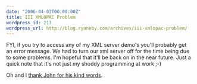 ```yaml
---
date: "2006-04-03T00:00:00Z"
title: III XMLOPAC Problem
wordpress_id: 213
wordpress_url: http://blog.ryaneby.com/archives/iii-xmlopac-problem/
---
```

FYI, if you try to access any of my XML server demo's you'll probably get an error message. We had to turn our xml server off for the time being due to some problems. I'm hopeful that it'll be back on in the near future. Just a quick note that it's not just my shoddy programming at work ;-)

Oh and I <a href="http://www.blyberg.net/2006/03/31/iii-xmlopac-findings-promise-and-a-little-relief/">thank John for his kind words</a>.
